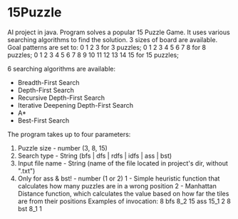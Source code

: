 # 15Puzzle
AI project in java.
Program solves a popular 15 Puzzle Game. It uses various searching algorithms to find the solution.
3 sizes of board are available. Goal patterns are set to:
0    1
2    3
for 3 puzzles;
0    1   2
3    4   5
6    7   8
for 8 puzzles;
0    1   2   3
4    5   6   7
8    9   10  11
12   13  14  15
for 15 puzzles;

6 searching algorithms are available:
-    Breadth-First Search
-    Depth-First Search
-    Recursive Depth-First Search
-    Iterative Deepening Depth-First Search
-    A*
-    Best-First Search

The program takes up to four parameters:
1. Puzzle size  -   number (3, 8, 15)
2. Search type  -   String (bfs | dfs | rdfs | idfs | ass | bst)
3. Input file name - String (name of the file located in project's dir, without ".txt")
4. Only for ass & bst! - number (1 or 2)
     1   -   Simple heuristic function that calculates how many puzzles are in a wrong position
     2   -   Manhattan Distance function, which calculates the value based on how far the tiles are from their
             positions
Examples of invocation:
8 bfs 8_2
15 ass 15_1 2
8  bst 8_1 1
